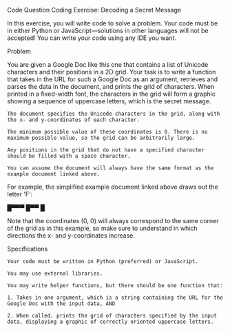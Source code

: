 Code Question
Coding Exercise: Decoding a Secret Message

In this exercise, you will write code to solve a problem. Your code must be in either Python or JavaScript—solutions in other languages will not be accepted! You can write your code using any IDE you want.

Problem

You are given a Google Doc like this one that contains a list of Unicode characters and their positions in a 2D grid. Your task is to write a function that takes in the URL for such a Google Doc as an argument, retrieves and parses the data in the document, and prints the grid of characters. When printed in a fixed-width font, the characters in the grid will form a graphic showing a sequence of uppercase letters, which is the secret message.

    The document specifies the Unicode characters in the grid, along with the x- and y-coordinates of each character.

    The minimum possible value of these coordinates is 0. There is no maximum possible value, so the grid can be arbitrarily large.

    Any positions in the grid that do not have a specified character should be filled with a space character.

    You can assume the document will always have the same format as the example document linked above.

For example, the simplified example document linked above draws out the letter 'F':

█▀▀▀
█▀▀ 
█   

Note that the coordinates (0, 0) will always correspond to the same corner of the grid as in this example, so make sure to understand in which directions the x- and y-coordinates increase.

Specifications

    Your code must be written in Python (preferred) or JavaScript.

    You may use external libraries.

    You may write helper functions, but there should be one function that:

    1. Takes in one argument, which is a string containing the URL for the Google Doc with the input data, AND

    2. When called, prints the grid of characters specified by the input data, displaying a graphic of correctly oriented uppercase letters.
